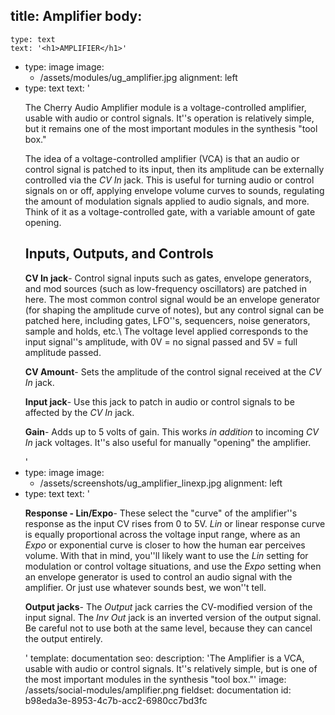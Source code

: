title: Amplifier
body:
  -
    type: text
    text: '<h1>AMPLIFIER</h1>'
  -
    type: image
    image:
      - /assets/modules/ug_amplifier.jpg
    alignment: left
  -
    type: text
    text: '<p>The Cherry Audio Amplifier module is a voltage-controlled amplifier, usable with audio or control signals. It''s operation is relatively simple, but it remains one of the most important modules in the synthesis "tool box."<br></p><p>The idea of a voltage-controlled amplifier (VCA) is that an audio or control signal is patched to its input, then its amplitude can be externally controlled via the <em>CV In</em>&nbsp;jack. This is useful for turning audio or control signals on or off, applying envelope volume curves to sounds, regulating the amount of modulation signals applied to audio signals, and more. Think of it as a voltage-controlled gate, with a variable amount of gate opening.</p><h2>Inputs, Outputs, and Controls</h2><p><strong>CV In jack</strong>- Control signal inputs such as gates, envelope generators, and mod sources (such as low-frequency oscillators) are patched in here. The most common control signal would be an envelope generator (for shaping the amplitude curve of notes), but any control signal can be patched here, including gates, LFO''s, sequencers, noise generators, sample and holds, etc.\ The voltage level applied corresponds to the input signal''s amplitude, with 0V = no signal passed and 5V = full amplitude passed.</p><p><strong>CV Amount</strong>- Sets the amplitude of the control signal received at the <em>CV In</em>&nbsp;jack.</p><p><strong>Input jack</strong>- Use this jack to patch in audio or control signals to be affected by the <em>CV In</em> jack.</p><p><strong>Gain</strong>- Adds up to 5 volts of gain. This works <em>in addition</em>&nbsp;to incoming <em>CV In</em>&nbsp;jack voltages. It''s also useful for manually "opening" the amplifier.</p>'
  -
    type: image
    image:
      - /assets/screenshots/ug_amplifier_linexp.jpg
    alignment: left
  -
    type: text
    text: '<p><strong>Response - Lin/Expo</strong>- These select the "curve" of the amplifier''s response as the input CV rises from 0 to 5V. <em>Lin</em>&nbsp;or linear response curve is equally proportional across the voltage input range, where as an <em>Expo</em>&nbsp;or exponential curve is closer to how the human ear perceives volume. With that in mind, you''ll likely want to use the <em>Lin</em>&nbsp;setting for modulation or control voltage situations, and use the <em>Expo</em>&nbsp;setting when an envelope generator is used to control an audio signal with the amplifier. Or just use whatever sounds best, we won''t tell.</p><p><strong>Output jacks</strong>- The <em>Output</em>&nbsp;jack carries the CV-modified version of the input signal. The <em>Inv Out</em>&nbsp;jack is an inverted version of the output signal. Be careful not to use both at the same level, because they can cancel the output entirely.</p>'
template: documentation
seo:
  description: 'The Amplifier is a VCA, usable with audio or control signals. It''s relatively simple, but is one of the most important modules in the synthesis "tool box."'
  image: /assets/social-modules/amplifier.png
fieldset: documentation
id: b98eda3e-8953-4c7b-acc2-6980cc7bd3fc
